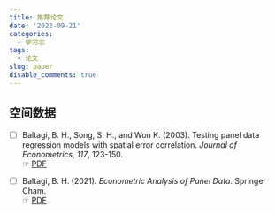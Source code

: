 ```yaml
---
title: 推荐论文
date: '2022-09-21'
categories:
  - 学习志
tags:
  - 论文
slug: paper
disable_comments: true
---
```



## 空间数据
- [ ] Baltagi, B. H., Song, S. H., and Won K. (2003). Testing panel data regression models with spatial error correlation. _Journal of Econometrics, 117_, 123-150.   
☞ [PDF](/papers/Qin_TopReading_1.pdf)

- [ ] Baltagi, B. H. (2021). _Econometric Analysis of Panel Data_. Springer Cham.   
☞ [PDF](/papers/Qin_TopReading_2.pdf)



